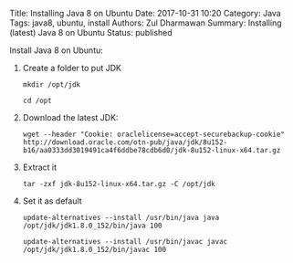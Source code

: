 Title: Installing Java 8 on Ubuntu
Date: 2017-10-31 10:20
Category: Java
Tags: java8, ubuntu, install
Authors: Zul Dharmawan
Summary: Installing (latest) Java 8 on Ubuntu 
Status: published

Install Java 8 on Ubuntu:

1. Create a folder to put JDK

    ```
    mkdir /opt/jdk

    cd /opt
    ```

2. Download the latest JDK:

    ```
    wget --header "Cookie: oraclelicense=accept-securebackup-cookie" http://download.oracle.com/otn-pub/java/jdk/8u152-b16/aa0333dd3019491ca4f6ddbe78cdb6d0/jdk-8u152-linux-x64.tar.gz
    ```

3. Extract it

    ```
    tar -zxf jdk-8u152-linux-x64.tar.gz -C /opt/jdk
    ```

4. Set it as default

    ```
    update-alternatives --install /usr/bin/java java /opt/jdk/jdk1.8.0_152/bin/java 100

    update-alternatives --install /usr/bin/javac javac /opt/jdk/jdk1.8.0_152/bin/javac 100
    ```
